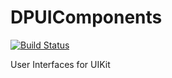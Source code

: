 DPUIComponents
============

[![Build Status](http://img.shields.io/travis/dnpp73/DPUIComponents.svg?style=flat-square)](https://travis-ci.org/dnpp73/DPUIComponents)

User Interfaces for UIKit
